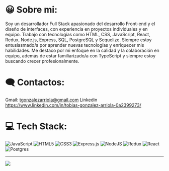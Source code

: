 # 😀 Sobre mi:
Soy un desarrollador Full Stack apasionado del desarrollo Front-end y el diseño de interfaces, con experiencia en proyectos individuales y en equipo. Trabajo con tecnologías como HTML, CSS, JavaScript, React, Redux, Node.js, Express, SQL, PostgreSQL y Sequelize. Siempre estoy entusiasmado/a por aprender nuevas tecnologías y enriquecer mis habilidades. Me destaco por mi enfoque en la calidad y la colaboración en equipo, además de estar familiarizado/a con TypeScript y siempre estoy buscando crecer profesionalmente.

# 🗨 Contactos:
Gmail: tgonzalezarriola@gmail.com
Linkedin https://www.linkedin.com/in/tobias-gonzalez-arriola-0a2399273/

# 💻 Tech Stack:
![JavaScript](https://img.shields.io/badge/javascript-%23323330.svg?style=for-the-badge&logo=javascript&logoColor=%23F7DF1E) ![HTML5](https://img.shields.io/badge/html5-%23E34F26.svg?style=for-the-badge&logo=html5&logoColor=white) ![CSS3](https://img.shields.io/badge/css3-%231572B6.svg?style=for-the-badge&logo=css3&logoColor=white) ![Express.js](https://img.shields.io/badge/express.js-%23404d59.svg?style=for-the-badge&logo=express&logoColor=%2361DAFB) ![NodeJS](https://img.shields.io/badge/node.js-6DA55F?style=for-the-badge&logo=node.js&logoColor=white) ![Redux](https://img.shields.io/badge/redux-%23593d88.svg?style=for-the-badge&logo=redux&logoColor=white) ![React](https://img.shields.io/badge/react-%2320232a.svg?style=for-the-badge&logo=react&logoColor=%2361DAFB) ![Postgres](https://img.shields.io/badge/postgres-%23316192.svg?style=for-the-badge&logo=postgresql&logoColor=white)




---
[![](https://visitcount.itsvg.in/api?id=crtobias&icon=2&color=1)](https://visitcount.itsvg.in)

<!-- Proudly created with GPRM ( https://gprm.itsvg.in ) -->
